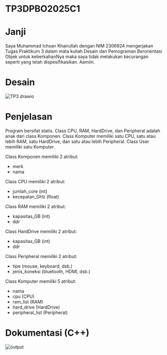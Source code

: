 # TP3DPBO2025C1

# Janji
Saya Muhammad Ichsan Khairullah dengan NIM 2306924 mengerjakan
Tugas Praktikum 3 dalam mata kuliah Desain dan Pemograman
Berorientasi Objek untuk keberkahanNya maka saya tidak melakukan
kecurangan seperti yang telah dispesifikasikan. Aamiin.

# Desain
![TP3 drawio](https://github.com/user-attachments/assets/95b0cf28-884c-461b-9e85-46546cbf5c9b)

# Penjelasan
Program bersifat statis. Class CPU, RAM, HardDrive, dan Peripheral adalah anak dari class Komponen. Class Komputer memiliki satu CPU, satu atau lebih RAM, satu HardDrive, dan satu atau lebih Peripheral. Class User memiliki satu Komputer.

Class Komponen memiliki 2 atribut:
- merk
- nama

Class CPU memiliki 2 atribut:
- jumlah_core (int)
- kecepatan_GHz (float)

Class RAM memiliki 2 atribut:
- kapasitas_GB (int)
- ddr

Class HardDrive memiliki 2 atribut:
- kapasitas_GB (int)
- ddr

Class Peripheral memiliki 2 atribut:
- tipe (mouse, keyboard, dsb.)
- jenis_koneksi (bluetooth, HDMI, dsb.)

Class Komputer memiliki 5 atribut:
- nama
- cpu (CPU)
- ram_list (RAM)
- hard_drive (HardDrive)
- peripheral_list (Peripheral)

# Dokumentasi (C++)
![output](https://github.com/user-attachments/assets/37a9a105-7588-42fd-8511-9c4a64d6f87a)
